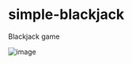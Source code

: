 # simple-blackjack
Blackjack game 

![image](https://user-images.githubusercontent.com/25331809/138026118-fa601932-00f2-434b-b83b-da94aecd7fb9.png)
